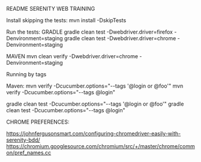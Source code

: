 README
SERENITY WEB TRAINING

Install skipping the tests:
mvn install -DskipTests

Run the tests:
GRADLE
gradle clean test -Dwebdriver.driver=firefox -Denvironment=staging
gradle clean test -Dwebdriver.driver=chrome -Denvironment=staging

MAVEN
mvn clean verify -Dwebdriver.driver=chrome -Denvironment=staging



Running by tags

Maven:
mvn verify -Dcucumber.options="--tags '@login or @foo'"
mvn verify -Dcucumber.options="--tags @login"


gradle clean test -Dcucumber.options="--tags '@login or @foo'"
gradle clean test -Dcucumber.options="--tags @login"

CHROME PREFERENCES:

https://johnfergusonsmart.com/configuring-chromedriver-easily-with-serenity-bdd/
https://chromium.googlesource.com/chromium/src/+/master/chrome/common/pref_names.cc